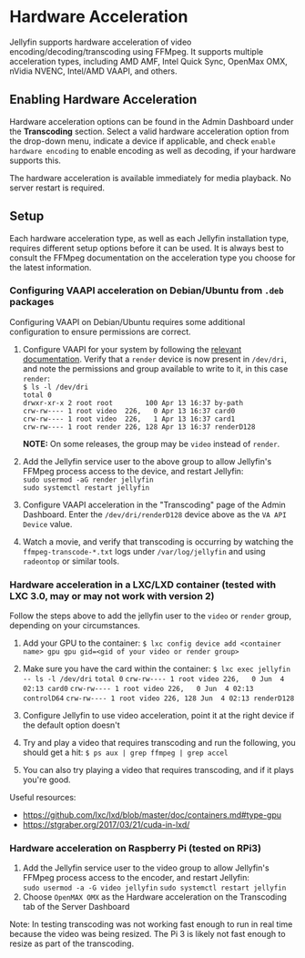 # Hardware Acceleration

Jellyfin supports hardware acceleration of video encoding/decoding/transcoding using FFMpeg. It supports multiple acceleration types, including  AMD AMF, Intel Quick Sync, OpenMax OMX, nVidia NVENC, Intel/AMD VAAPI, and others.

## Enabling Hardware Acceleration

Hardware acceleration options can be found in the Admin Dashboard under the **Transcoding** section. Select a valid hardware acceleration option from the drop-down menu, indicate a device if applicable, and check `enable hardware encoding` to enable encoding as well as decoding, if your hardware supports this.

The hardware acceleration is available immediately for media playback. No server restart is required.

## Setup

Each hardware acceleration type, as well as each Jellyfin installation type, requires different setup options before it can be used. It is always best to consult the FFMpeg documentation on the acceleration type you choose for the latest information.

### Configuring VAAPI acceleration on Debian/Ubuntu from `.deb` packages

Configuring VAAPI on Debian/Ubuntu requires some additional configuration to ensure permissions are correct.

1. Configure VAAPI for your system by following the [relevant documentation](https://wiki.archlinux.org/index.php/Hardware_video_acceleration). Verify that a `render` device is now present in `/dev/dri`, and note the permissions and group available to write to it, in this case `render`:  
    `$ ls -l /dev/dri`  
    `total 0`  
    `drwxr-xr-x 2 root root        100 Apr 13 16:37 by-path`  
    `crw-rw---- 1 root video  226,   0 Apr 13 16:37 card0`  
    `crw-rw---- 1 root video  226,   1 Apr 13 16:37 card1`  
    `crw-rw---- 1 root render 226, 128 Apr 13 16:37 renderD128`  

    **NOTE:** On some releases, the group may be `video` instead of `render`.

2. Add the Jellyfin service user to the above group to allow Jellyfin's FFMpeg process access to the device, and restart Jellyfin:  
    `sudo usermod -aG render jellyfin`  
    `sudo systemctl restart jellyfin`  

3. Configure VAAPI acceleration in the "Transcoding" page of the Admin Dashboard. Enter the `/dev/dri/renderD128` device above as the `VA API Device` value.

4. Watch a movie, and verify that transcoding is occurring by watching the `ffmpeg-transcode-*.txt` logs under `/var/log/jellyfin` and using `radeontop` or similar tools.

### Hardware acceleration in a LXC/LXD container (tested with LXC 3.0, may or may not work with version 2)

Follow the steps above to add the jellyfin user to the `video` or `render` group, depending on your circumstances.

1. Add your GPU to the container:
    `$ lxc config device add <container name> gpu gpu gid=<gid of your video or render group>`

2. Make sure you have the card within the container:
    `$ lxc exec jellyfin -- ls -l /dev/dri`
    `total 0`
    `crw-rw---- 1 root video 226,   0 Jun  4 02:13 card0`
    `crw-rw---- 1 root video 226,   0 Jun  4 02:13 controlD64`
    `crw-rw---- 1 root video 226, 128 Jun  4 02:13 renderD128`

3. Configure Jellyfin to use video acceleration, point it at the right device if the default option doesn't

4. Try and play a video that requires transcoding and run the following, you should get a hit:
   `$ ps aux | grep ffmpeg | grep accel`

5. You can also try playing a video that requires transcoding, and if it plays you're good.

Useful resources:
- https://github.com/lxc/lxd/blob/master/doc/containers.md#type-gpu
- https://stgraber.org/2017/03/21/cuda-in-lxd/

### Hardware acceleration on Raspberry Pi (tested on RPi3)
1. Add the Jellyfin service user to the video group to allow Jellyfin's FFMpeg process access to the encoder, and restart Jellyfin:  
    `sudo usermod -a -G video jellyfin`
    `sudo systemctl restart jellyfin`   
2. Choose `OpenMAX OMX` as the Hardware acceleration on the Transcoding tab of the Server Dashboard

Note: In testing transcoding was not working fast enough to run in real time because the video was being resized. The Pi 3 is likely not fast enough to resize as part of the transcoding.
